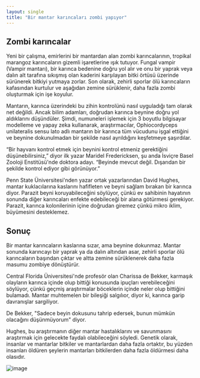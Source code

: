 ```yaml
---
layout: single
title: "Bir mantar karıncaları zombi yapıyor"
---
```

Zombi karıncalar
-
Yeni bir çalışma, emirlerini bir mantardan alan zombi karıncalarının, tropikal marangoz karıncaların gizemli işaretlerine ışık tutuyor. Fungal vampir (Vampir mantarı), bir karınca bedenine doğru yol alır ve onu bir yaprak veya dalın alt tarafına sıkışmış olan kaderini karşılayan bitki örtüsü üzerinde sürünerek bitkiyi yutmaya zorlar. Son olarak, zehirli sporlar ölü karıncaların kafasından kurtulur ve aşağıdan zemine sürüklenir, daha fazla zombi oluşturmak için işe koyulur.

Mantarın, karınca üzerindeki bu zihin kontrolünü nasıl uyguladığı tam olarak net değildi. Ancak bilim adamları, doğrudan karınca beynine doğru yol aldıklarını düşündüler. Şimdi, numuneleri işlemek için 3 boyutlu bilgisayar modelleme ve yapay zeka kullanarak, araştırmacılar, Ophiocordyceps unilateralis sensu lato adlı mantarın bir karınca tüm vücudunu işgal ettiğini ve beynine dokunulmadan bir şekilde nasıl ayrıldığını keşfetmeye şaşırdılar.

“Bir hayvanı kontrol etmek için beynini kontrol etmeniz gerektiğini düşünebilirsiniz,” diyor ilk yazar Maridel Fredericksen, şu anda İsviçre Basel Zooloji Enstitüsü'nde doktora adayı. “Beyinde mevcut değil. Dışarıdan bir şekilde kontrol ediyor gibi görünüyor.”


Penn State Üniversitesi'nden yazar ortak yazarlarından David Hughes, mantar kuklacılarına kaslarını hafifleten ve beyni sağlam bırakan bir karınca diyor. Parazit beyni koruyabileceğini söylüyor, çünkü ev sahibinin hayatının sonunda diğer karıncaları enfekte edebileceği bir alana götürmesi gerekiyor. Parazit, karınca kolonilerinin içine doğrudan giremez çünkü mikro iklim, büyümesini desteklemez.

Sonuç
-
Bir mantar karıncaların kaslarına sızar, ama beynine dokunmaz. Mantar sonunda karıncayı bir yaprak ya da dalın altından asar, zehirli sporlar ölü karıncaların başından çıktar ve altta zemine sürüklenerek daha fazla masumu zombiye dönüştürür.

Central Florida Üniversitesi'nde profesör olan Charissa de Bekker, karmaşık olayların karınca içinde olup bittiği konusunda ipuçları verebileceğini söylüyor, çünkü geçmiş araştırmalar böceklerin içinde neler olup bittiğini bulamadı. Mantar muhtemelen bir bileşiği salgılıor, diyor ki, karınca garip  davranışlar sargiliyor.

De Bekker, "Sadece beyin dokusunu tahrip edersek, bunun mümkün olacağını düşünmüyorum" diyor.

Hughes, bu araştırmanın diğer mantar hastalıklarını ve savunmasını araştırmak için gelecekte faydalı olabileceğini söyledi. Genetik olarak, insanlar ve mantarlar bitkiler ve mantarlardan daha fazla ortaktır, bu yüzden insanları öldüren şeylerin mantarları bitkilerden daha fazla öldürmesi daha olasıdır.

![image](https://cdn4.techly.com.au/wp-content/uploads/2017/11/ant-killed-by-fungus-cockscomb-wildlife-sanctuary-belize-799x423.jpg)
